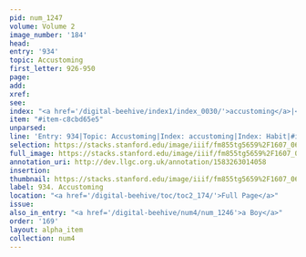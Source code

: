 ```yaml
---
pid: num_1247
volume: Volume 2
image_number: '184'
head: 
entry: '934'
topic: Accustoming
first_letter: 926-950
page: 
add: 
xref: 
see: 
index: "<a href='/digital-beehive/index1/index_0030/'>accustoming</a>|<a href='/digital-beehive/index2/index_1735/'>Habit</a>"
item: "#item-c8cbd65e5"
unparsed: 
line: 'Entry: 934|Topic: Accustoming|Index: accustoming|Index: Habit|#item-c8cbd65e5'
selection: https://stacks.stanford.edu/image/iiif/fm855tg5659%2F1607_0651/952,3671,2833,590/full/0/default.jpg
full_image: https://stacks.stanford.edu/image/iiif/fm855tg5659%2F1607_0651/full/full/0/default.jpg
annotation_uri: http://dev.llgc.org.uk/annotation/1583263014058
insertion: 
thumbnail: https://stacks.stanford.edu/image/iiif/fm855tg5659%2F1607_0651/952,3671,600,180/250,/0/default.jpg
label: 934. Accustoming
location: "<a href='/digital-beehive/toc/toc2_174/'>Full Page</a>"
issue: 
also_in_entry: "<a href='/digital-beehive/num4/num_1246'>a Boy</a>"
order: '169'
layout: alpha_item
collection: num4
---
```

